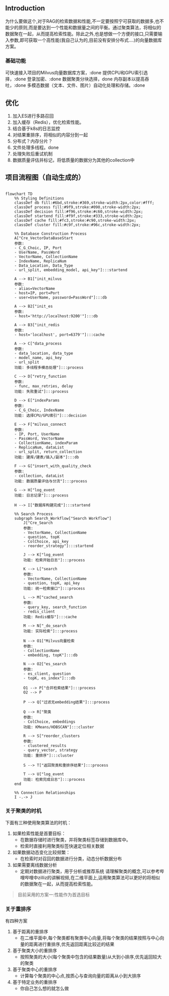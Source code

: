 ## Introduction
为什么要做这个,对于RAG的检索数据和性能,不一定要按照宁可获取的数据多,也不能少的原则,而是要达到一个性能和数据量之间的平衡。通过聚类算法，将相似的数据聚在一起，从而提高检索性能。除此之外,也是想做一个方便的接口,只需要输入参数,即可获取一个高性能(我自己认为的,目前没有安排分布式....)的向量数据库方案。
### 基础功能
可快速接入项目的Milvus向量数据库方案，:done
提供CPU和GPU索引选择，:done
登录加密、:done
数据聚类分块选择，done
内存副本以提高吞吐，:done
多模态数据（文本、文件、图片）自动化处理和存储。:done

## 优化
1. 加入ES进行多路召回
2. 加入缓存（Redis），优化检索性能。
3. 结合基于k8s的日志监控
4. 对结果重排序，将相似的内容分到一起
5. 分布式？内存分片？
6. 文件处理多线程。done
7. 处理失败后重试机制
8. 数据质量评估并标记，将低质量的数据分为其他的collection中

## 项目流程图（自动生成的）
```mermaid

flowchart TD
    %% Styling Definitions
    classDef db fill:#6bd,stroke:#369,stroke-width:2px,color:#fff;
    classDef process fill:#9f9,stroke:#090,stroke-width:2px;
    classDef decision fill:#f96,stroke:#c60,stroke-width:2px;
    classDef startend fill:#f9f,stroke:#333,stroke-width:2px;
    classDef cache fill:#fc3,stroke:#c90,stroke-width:2px;
    classDef cluster fill:#c9f,stroke:#96c,stroke-width:2px;

    %% Database Construction Process
    A["Cre_VectorDataBaseStart
    参数:
    - C_G_Choic, IP, Port
    - UserName, PassWord
    - VectorName, CollectionName
    - IndexName, ReplicaNum
    - Data_Location, Data_Type
    - url_split, embedding_model, api_key"]:::startend
    
    A --> B1["init_milvus
    参数:
    - alias=VectorName
    - host=IP, port=Port
    - user=UserName, password=PassWord"]:::db
    
    A --> B2["init_es
    参数:
    - host='http://localhost:9200'"]:::db
    
    A --> B3["init_redis
    参数:
    - host='localhost', port=6379'"]:::cache
    
    A --> C["data_process
    参数:
    - data_location, data_type
    - model_name, api_key
    - url_split
    功能: 多线程多模态处理"]:::process
    
    C --> D["retry_function
    参数:
    - func, max_retries, delay
    功能: 失败重试"]:::process
    
    D --> E["indexParams
    参数:
    - C_G_Choic, IndexName
    功能: 选择CPU/GPU索引"]:::decision
    
    E --> F["milvus_connect
    参数:
    - IP, Port, UserName
    - PassWord, VectorName
    - CollectionName, indexParam
    - ReplicaNum, dataList
    - url_split, return_collection
    功能: 建库/建表/插入/副本"]:::db
    
    F --> G["insert_with_quality_check
    参数:
    - collection, dataList
    功能: 数据质量评估与分流"]:::process
    
    G --> H["log_event
    功能: 日志记录"]:::process
    
    H --> I["数据库构建完成"]:::startend

    %% Search Process
    subgraph Search_Workflow["Search Workflow"]
        J["Cre_Search
        参数:
        - VectorName, CollectionName
        - question, topK
        - ColChoice, api_key
        - reorder_strategy"]:::startend
        
        J --> K["log_event
        功能: 检索开始日志"]:::process
        
        K --> L["search
        参数:
        - VectorName, CollectionName
        - question, topK, api_key
        功能: 统一检索接口"]:::process
        
        L --> M["cached_search
        参数:
        - query_key, search_function
        - redis_client
        功能: Redis缓存"]:::cache
        
        M --> N["_do_search
        功能: 实际检索"]:::process
        
        N --> O1["Milvus向量检索
        参数:
        - CollectionName
        - embedding, topK"]:::db
        
        N --> O2["es_search
        参数:
        - es_client, question
        - topK, es_index"]:::db
        
        O1 --> P["合并检索结果"]:::process
        O2 --> P
        
        P --> Q["过滤无embedding结果"]:::process
        
        Q --> R["聚类
        参数:
        - ColChoice, embeddings
        功能: KMeans/HDBSCAN"]:::cluster
        
        R --> S["reorder_clusters
        参数:
        - clustered_results
        - query_vector, strategy
        功能: 重排序"]:::cluster
        
        S --> T["返回聚类和重排序结果"]:::process
        
        T --> U["log_event
        功能: 检索完成日志"]:::process
    end

    %% Connection Relationships
    I -.-> J
```


### 关于聚类的时机
下面有三种使用聚类算法的时机：
1. 如果检索性能是首要目标：
   * 在数据存储时进行聚类，并将聚类标签存储到数据库中。
   * 检索时直接利用聚类标签快速定位相关数据
2. 如果数据动态变化比较频繁：
   * 在检索时对召回的数据进行分类，动态分析数据分布
3. 如果需要离线数据分析
   * 定期对数据进行聚类，用于分析或推荐系统
请理解聚类的概念,可以参考哔哩哔哩中zilliz的讲解视频,在二维平面上,运用聚类算法可以更好的将相似的数据聚在一起，从而提高检索性能。
> 目前采用的方案一:性能作为首选目标

### 关于重排序
有四种方案
1. 基于距离的重排序
   * 在二维平面中,每个聚类都有聚类中心向量,将每个聚类的结果按照与中心向量的距离进行重排序,优先返回距离比较近的结果
2. 基于聚类大小的重排序
   * 按照聚类的大小(每个聚类中包含的结果数量)从大到小排序,优先返回较大的聚类
3. 基于聚类中心的重排序
   * 计算每个聚类的中心点,按质心与查询向量的距离从小到大排序
4. 基于特定业务的重排序
   * 你自己怎么想的就怎么做

